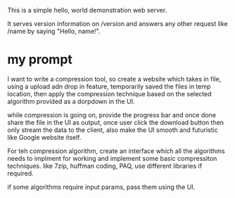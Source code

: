 This is a simple hello, world demonstration web server.

It serves version information on /version and answers any other request like /name by saying "Hello, name!".



# my prompt

I want to write a  compression tool, so create a website which takes in file, using a upload adn drop in feature, temporarily saved the files in temp location, then apply the compression technique based on the selected algorithm provided as a dorpdown in the UI.

while compression is going on, provide the progress bar and once done share the file in the UI as output, once user click the download button then only stream the data to the client, also make the UI smooth and futuristic like Google website itself.

For teh compression algorithm, create an interface which all the algorithms needs to implment for working and implement some basic compressiton techniques. like 7zip, huffman coding, PAQ, use different libraries if required.

if some algorithms require input params, pass them using the UI.